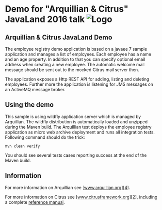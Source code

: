Demo for "Arquillian &amp; Citrus" JavaLand 2016 talk ![Logo][1]
==============

Arquillian &amp; Citrus JavaLand Demo
---------

The employee registry demo application is based on a javaee 7 sample application and manages a list of employees. Each employee has a name and an age property. In addition to that you can
specify optional email address when creating a new employee. The automatic welcome mail message should be sent out to the mocked Citrus mail server then.

The application exposes a Http REST API for adding, listing and deleting employees. Further more the application is listening for JMS messages on an ActiveMQ message broker.

Using the demo
---------

This sample is using wildfly application server which is managed by Arquillian. The wildfly distribution is automatically loaded and unzipped during the Maven build.
The Arquillian test deploys the employee registry application as micro web archive deployment and runs all integration tests. Following command should do the trick:

```
mvn clean verify
```

You should see several tests cases reporting success at the end of the Maven build.

Information
---------

For more information on Arquillian see [www.arquillian.org][4].

For more information on Citrus see [www.citrusframework.org][2], including
a complete [reference manual][3].

 [1]: http://www.citrusframework.org/images/brand_logo.png "Citrus"
 [2]: http://www.citrusframework.org
 [3]: http://www.citrusframework.org/reference/html/
 [4]: http://www.arquillian.org